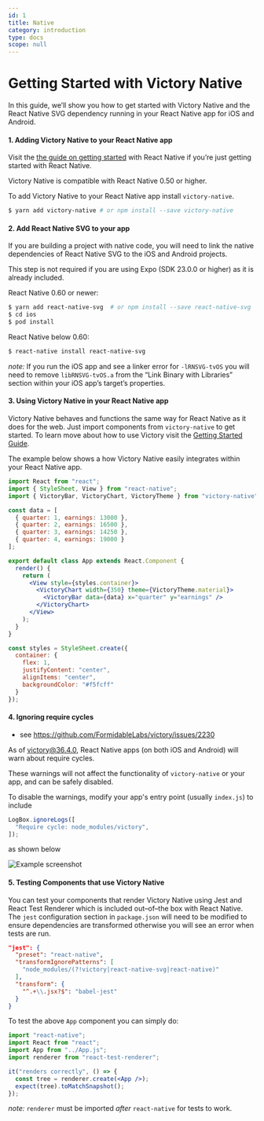 ```yaml
---
id: 1
title: Native
category: introduction
type: docs
scope: null
---
```


# Getting Started with Victory Native

In this guide, we’ll show you how to get started with Victory Native and the React Native SVG dependency running in your React Native app for iOS and Android.

#### 1. Adding Victory Native to your React Native app

Visit the [the guide on getting started](https://reactnative.dev/docs/getting-started) with React Native if you’re just getting started with React Native.

Victory Native is compatible with React Native 0.50 or higher.

To add Victory Native to your React Native app install `victory-native`.

```bash
$ yarn add victory-native # or npm install --save victory-native
```

#### 2. Add React Native SVG to your app

If you are building a project with native code, you will need to link the native dependencies of React Native SVG to the iOS and Android projects.

This step is not required if you are using Expo (SDK 23.0.0 or higher) as it is already included.

React Native 0.60 or newer:
```bash
$ yarn add react-native-svg  # or npm install --save react-native-svg
$ cd ios
$ pod install
```

React Native below 0.60:
```bash
$ react-native install react-native-svg
```

*note:* If you run the iOS app and see a linker error for `-lRNSVG-tvOS` you will need to remove `libRNSVG-tvOS.a` from the “Link Binary with Libraries” section within your iOS app’s target’s properties.

#### 3. Using Victory Native in your React Native app

Victory Native behaves and functions the same way for React Native as it does for the web. Just import components from `victory-native` to get started. To learn move about how to use Victory visit the [Getting Started Guide][].

The example below shows a how Victory Native easily integrates within your React Native app.

```jsx
import React from "react";
import { StyleSheet, View } from "react-native";
import { VictoryBar, VictoryChart, VictoryTheme } from "victory-native";

const data = [
  { quarter: 1, earnings: 13000 },
  { quarter: 2, earnings: 16500 },
  { quarter: 3, earnings: 14250 },
  { quarter: 4, earnings: 19000 }
];

export default class App extends React.Component {
  render() {
    return (
      <View style={styles.container}>
        <VictoryChart width={350} theme={VictoryTheme.material}>
          <VictoryBar data={data} x="quarter" y="earnings" />
        </VictoryChart>
      </View>
    );
  }
}

const styles = StyleSheet.create({
  container: {
    flex: 1,
    justifyContent: "center",
    alignItems: "center",
    backgroundColor: "#f5fcff"
  }
});
```

#### 4. Ignoring require cycles

- see https://github.com/FormidableLabs/victory/issues/2230

As of victory@36.4.0, React Native apps (on both iOS and Android) will warn about require cycles.

These warnings will not affect the functionality of `victory-native` or your app, and can be safely disabled.

To disable the warnings, modify your app's entry point (usually `index.js`) to include

```js
LogBox.ignoreLogs([
  "Require cycle: node_modules/victory",
]);
```
as shown below

![Example screenshot](/require-cycles.png)


#### 5. Testing Components that use Victory Native

You can test your components that render Victory Native using Jest and React Test Renderer which is included out–of–the box with React Native. The `jest` configuration section in `package.json` will need to be modified to ensure dependencies are transformed otherwise you will see an error when tests are run.

```json
"jest": {
  "preset": "react-native",
  "transformIgnorePatterns": [
    "node_modules/(?!victory|react-native-svg|react-native)"
  ],
  "transform": {
    "^.+\\.jsx?$": "babel-jest"
  }
}
```

To test the above `App` component you can simply do:

```jsx
import "react-native";
import React from "react";
import App from "../App.js";
import renderer from "react-test-renderer";

it("renders correctly", () => {
  const tree = renderer.create(<App />);
  expect(tree).toMatchSnapshot();
});
```

*note:* `renderer` must be imported _after_ `react-native` for tests to work.

[getting started guide]: /docs/
